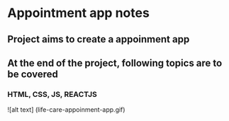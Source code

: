 # Appointment app notes

## Project aims to create a appoinment app

## At the end of the project, following topics are to be covered

### HTML, CSS, JS, REACTJS

![alt text] (life-care-appoinment-app.gif)